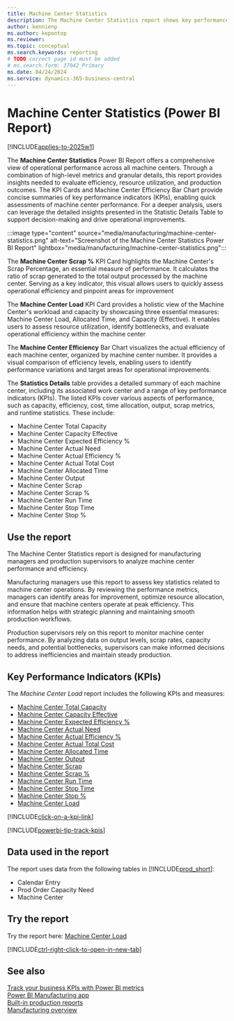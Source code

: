 ```yaml
---
title: Machine Center Statistics
description: The Machine Center Statistics report shows key performance indicators for each machine center.
author: kennienp
ms.author: kepontop
ms.reviewer:
ms.topic: conceptual
ms.search.keywords: reporting
# TODO correct page id must be added
# ms.search.form: 37042_Primary 
ms.date: 04/24/2024
ms.service: dynamics-365-business-central
---
```


# Machine Center Statistics (Power BI Report)

[!INCLUDE[applies-to-2025w1](includes/applies-to-2025w1.md)]

The **Machine Center Statistics** Power BI Report offers a comprehensive view of operational performance across all machine centers. Through a combination of high-level metrics and granular details, this report provides insights needed to evaluate efficiency, resource utilization, and production outcomes. The KPI Cards and Machine Center Efficiency Bar Chart provide concise summaries of key performance indicators (KPIs), enabling quick assessments of machine center performance. For a deeper analysis, users can leverage the detailed insights presented in the Statistic Details Table to support decision-making and drive operational improvements.

:::image type="content" source="media/manufacturing/machine-center-statistics.png" alt-text="Screenshot of the Machine Center Statistics Power BI Report" lightbox="media/manufacturing/machine-center-statistics.png":::

The **Machine Center Scrap %** KPI Card highlights the Machine Center's Scrap Percentage, an essential measure of performance. It calculates the ratio of scrap generated to the total output processed by the machine center. Serving as a key indicator, this visual allows users to quickly assess operational efficiency and pinpoint areas for improvement

The **Machine Center Load** KPI Card provides a holistic view of the Machine Center's workload and capacity by showcasing three essential measures: Machine Center Load, Allocated Time, and Capacity (Effective). It enables users to assess resource utilization, identify bottlenecks, and evaluate operational efficiency within the machine center

The **Machine Center Efficiency** Bar Chart visualizes the actual efficiency of each machine center, organized by machine center number. It provides a visual comparison of efficiency levels, enabling users to identify performance variations and target areas for operational improvements.

The **Statistics Details** table provides a detailed summary of each machine center, including its associated work center and a range of key performance indicators (KPIs). The listed KPIs cover various aspects of performance, such as capacity, efficiency, cost, time allocation, output, scrap metrics, and runtime statistics. These include:

- Machine Center Total Capacity
- Machine Center Capacity Effective
- Machine Center Expected Efficiency %
- Machine Center Actual Need
- Machine Center Actual Efficiency %
- Machine Center Actual Total Cost
- Machine Center Allocated Time
- Machine Center Output
- Machine Center Scrap
- Machine Center Scrap %
- Machine Center Run Time
- Machine Center Stop Time
- Machine Center Stop %

## Use the report

The Machine Center Statistics report is designed for manufacturing managers and production supervisors to analyze machine center performance and efficiency.

Manufacturing managers use this report to assess key statistics related to machine center operations. By reviewing the performance metrics, managers can identify areas for improvement, optimize resource allocation, and ensure that machine centers operate at peak efficiency. This information helps with strategic planning and maintaining smooth production workflows.

Production supervisors rely on this report to monitor machine center performance. By analyzing data on output levels, scrap rates, capacity needs, and potential bottlenecks, supervisors can make informed decisions to address inefficiencies and maintain steady production.

## Key Performance Indicators (KPIs)

The *Machine Center Load* report includes the following KPIs and measures:

- [Machine Center Total Capacity]()
- [Machine Center Capacity Effective]()
- [Machine Center Expected Efficiency %]()
- [Machine Center Actual Need]()
- [Machine Center Actual Efficiency %]()
- [Machine Center Actual Total Cost]()
- [Machine Center Allocated Time]()
- [Machine Center Output]()
- [Machine Center Scrap]()
- [Machine Center Scrap %]()
- [Machine Center Run Time]()
- [Machine Center Stop Time]()
- [Machine Center Stop %]()
- [Machine Center Load]()

[!INCLUDE[click-on-a-kpi-link](includes/click-on-a-kpi-link.md)]

[!INCLUDE[powerbi-tip-track-kpis](includes/powerbi-tip-track-kpis.md)]

## Data used in the report

The report uses data from the following tables in [!INCLUDE[prod_short](includes/prod_short.md)]:

- Calendar Entry
- Prod Order Capacity Need
- Machine Center
  
## Try the report

Try the report here: [Machine Center Load](https://businesscentral.dynamics.com?page=)<!-- TODO Set page ID for link -->

[!INCLUDE[ctrl-right-click-to-open-in-new-tab](includes/ctrl-right-click-to-open-in-new-tab.md)]

## See also

[Track your business KPIs with Power BI metrics](track-kpis-with-power-bi-metrics.md)  
[Power BI Manufacturing app](manufacturing-powerbi-app.md)  
[Built-in production reports](production-reports.md)  
[Manufacturing overview](production-manage-manufacturing.md)
